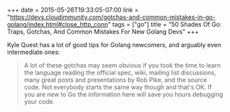 +++
date = 2015-05-26T19:33:05-07:00
link = "https://devs.cloudimmunity.com/gotchas-and-common-mistakes-in-go-golang/index.html#close_http_conn"
tags = ["go"]
title = "50 Shades Of Go: Traps, Gotchas, And Common Mistakes For New Golang Devs"
+++

Kyle Quest has a lot of good tips for Golang newcomers, and arguably even intermediate ones:

>A lot of these gotchas may seem obvious if you took the time to learn the language reading the official spec, wiki, mailing list discussions, many great posts and presentations by Rob Pike, and the source code. Not everybody starts the same way though and that's OK. If you are new to Go the information here will save you hours debugging your code.
